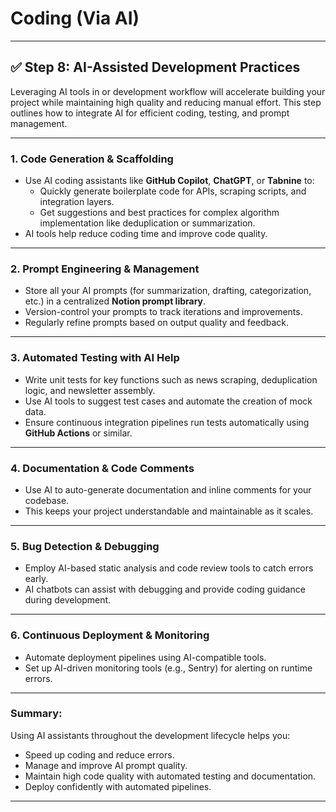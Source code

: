 # Coding (Via AI)

---

## ✅ Step 8: AI-Assisted Development Practices

Leveraging AI tools in or development workflow will accelerate building your project while maintaining high quality and reducing manual effort. This step outlines how to integrate AI for efficient coding, testing, and prompt management.

---

### 1. **Code Generation & Scaffolding**

- Use AI coding assistants like **GitHub Copilot**, **ChatGPT**, or **Tabnine** to:
    - Quickly generate boilerplate code for APIs, scraping scripts, and integration layers.
    - Get suggestions and best practices for complex algorithm implementation like deduplication or summarization.
- AI tools help reduce coding time and improve code quality.

---

### 2. **Prompt Engineering & Management**

- Store all your AI prompts (for summarization, drafting, categorization, etc.) in a centralized **Notion prompt library**.
- Version-control your prompts to track iterations and improvements.
- Regularly refine prompts based on output quality and feedback.

---

### 3. **Automated Testing with AI Help**

- Write unit tests for key functions such as news scraping, deduplication logic, and newsletter assembly.
- Use AI tools to suggest test cases and automate the creation of mock data.
- Ensure continuous integration pipelines run tests automatically using **GitHub Actions** or similar.

---

### 4. **Documentation & Code Comments**

- Use AI to auto-generate documentation and inline comments for your codebase.
- This keeps your project understandable and maintainable as it scales.

---

### 5. **Bug Detection & Debugging**

- Employ AI-based static analysis and code review tools to catch errors early.
- AI chatbots can assist with debugging and provide coding guidance during development.

---

### 6. **Continuous Deployment & Monitoring**

- Automate deployment pipelines using AI-compatible tools.
- Set up AI-driven monitoring tools (e.g., Sentry) for alerting on runtime errors.

---

### Summary:

Using AI assistants throughout the development lifecycle helps you:

- Speed up coding and reduce errors.
- Manage and improve AI prompt quality.
- Maintain high code quality with automated testing and documentation.
- Deploy confidently with automated pipelines.

---